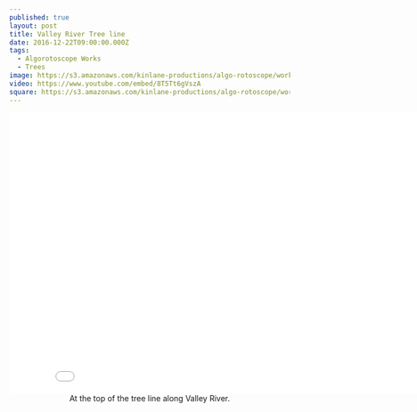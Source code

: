 ```yaml
---
published: true
layout: post
title: Valley River Tree line
date: 2016-12-22T09:00:00.000Z
tags:
  - Algorotoscope Works
  - Trees
image: https://s3.amazonaws.com/kinlane-productions/algo-rotoscope/working/valley-river-treeline.png
video: https://www.youtube.com/embed/8T5Tt6gVszA
square: https://s3.amazonaws.com/kinlane-productions/algo-rotoscope/working/valley-river-treeline-square.png
---
```

<center><iframe width="853" height="505" src="{{ page.video }}" frameborder="0" allowfullscreen></iframe></center>
<center>At the top of the tree line along Valley River.</center>
